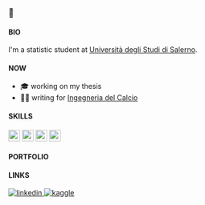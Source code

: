 ### 👋

#### BIO

I'm a statistic student at [Università degli Studi di Salerno](https://www.unisa.it/).

#### NOW
  - 🎓 working on my thesis
  - ✍🏼 writing for [Ingegneria del Calcio](https://ingegneriadelcalcio.com/)
  
#### SKILLS

<code><img height="23" src="https://img.icons8.com/external-becris-flat-becris/64/000000/external-r-data-science-becris-flat-becris.png"></code>
<code><img height="23" src="https://img.icons8.com/color/64/000000/python--v1.png"></code>
<code><img height="23" src="https://img.icons8.com/fluency/64/000000/database.png"></code>
<code><img height="23" src="https://img.icons8.com/color/64/000000/visual-studio-code-2019.png"></code>

#### PORTFOLIO

#### LINKS
<div align="left">
<a href="https://www.linkedin.com/in/lorenzotarcinale/" target="_blank">
<img src=https://img.shields.io/badge/linkedin-%231E77B5.svg?&style=for-the-badge&logo=linkedin&logoColor=white alt=linkedin style="margin-bottom: 5px;" />
</a>
<a href="https://www.kaggle.com/lorenzotarcinale" target="_blank">
<img src=https://img.shields.io/badge/kaggle-%2344BAE8.svg?&style=for-the-badge&logo=kaggle&logoColor=white alt=kaggle style="margin-bottom: 5px;" />
</a> 
</div>  


<!---
lorenzotrcnl/lorenzotrcnl is a ✨ special ✨ repository because its `README.md` (this file) appears on your GitHub profile.
You can click the Preview link to take a look at your changes.
--->
